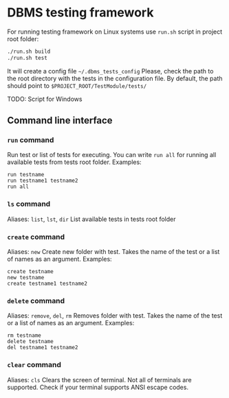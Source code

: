 # DBMS testing framework

For running testing framework on Linux systems use ```run.sh``` script in project root folder:

```bash
./run.sh build
./run.sh test
```
It will create a config file ```~/.dbms_tests_config```
Please, check the path to the root directory with the tests in the configuration file. By default, the path should point to ```$PROJECT_ROOT/TestModule/tests/```

TODO: Script for Windows

## Command line interface

### ```run``` command
Run test or list of tests for executing. You can write ```run all``` for running all available tests from tests root folder. Examples:
```
run testname
run testname1 testname2
run all
```

### ```ls``` command
Aliases: ```list```, ```lst```, ```dir```
List available tests in tests root folder

### ```create``` command
Aliases: ```new```
Create new folder with test. Takes the name of the test or a list of names as an argument.
Examples:
```
create testname
new testname
create testname1 testname2
```

### ```delete``` command
Aliases: ```remove```, ```del```, ```rm```
Removes folder with test. Takes the name of the test or a list of names as an argument.
Examples:
```
rm testname
delete testname
del testname1 testname2
```

### ```clear``` command
Aliases: ```cls```
Clears the screen of terminal. Not all of terminals are supported. Check if your terminal supports ANSI escape codes.
